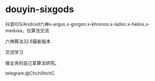# douyin-sixgods
抖音IOS/Android六神x-argus.x-gorgon.x-khronos.x-ladon.x-helios.x-medusa，仅算法交流

六神算法32.6最新版本

交流学习

做业务的自己拿算法研究。

telegram:@Chch0hchC
